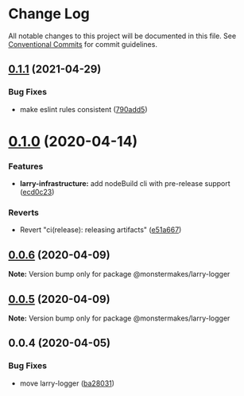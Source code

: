 # Change Log

All notable changes to this project will be documented in this file.
See [Conventional Commits](https://conventionalcommits.org) for commit guidelines.

## [0.1.1](https://github.com/monstermakes/larry-logger/compare/@monstermakes/larry-logger@0.1.0...@monstermakes/larry-logger@0.1.1) (2021-04-29)


### Bug Fixes

* make eslint rules consistent ([790add5](https://github.com/monstermakes/larry-logger/commit/790add52dfa7e8e7f95a5a846fcbac6eb1867273))





# [0.1.0](https://github.com/monstermakes/larry-logger/compare/@monstermakes/larry-logger@0.0.6...@monstermakes/larry-logger@0.1.0) (2020-04-14)


### Features

* **larry-infrastructure:** add nodeBuild cli with pre-release support ([ecd0c23](https://github.com/monstermakes/larry-logger/commit/ecd0c23a6a56e1592cc421c2457f420e351848c5))


### Reverts

* Revert "ci(release): releasing artifacts" ([e51a667](https://github.com/monstermakes/larry-logger/commit/e51a667fc8bc57afd1338725472da486025f4edd))





## [0.0.6](https://github.com/monstermakes/larry-logger/compare/@monstermakes/larry-logger@0.0.5...@monstermakes/larry-logger@0.0.6) (2020-04-09)

**Note:** Version bump only for package @monstermakes/larry-logger





## [0.0.5](https://github.com/monstermakes/larry-logger/compare/@monstermakes/larry-logger@0.0.4...@monstermakes/larry-logger@0.0.5) (2020-04-09)

**Note:** Version bump only for package @monstermakes/larry-logger





## 0.0.4 (2020-04-05)


### Bug Fixes

* move larry-logger ([ba28031](https://github.com/monstermakes/larry-logger/commit/ba28031937b2ee53c8951812694c2585bd081251))
